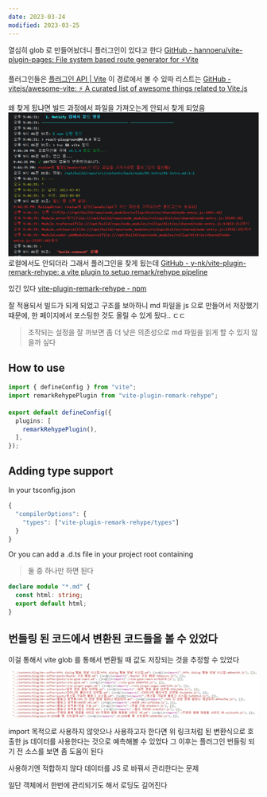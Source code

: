 ```yaml
---
date: 2023-03-24
modified: 2023-03-25
---
```

열심히 glob 로 만들어놨더니
플러그인이 있다고 한다
[GitHub - hannoeru/vite-plugin-pages: File system based route generator for ⚡️Vite](https://github.com/hannoeru/vite-plugin-pages)

플러그인들은 [플러그인 API | Vite](https://vitejs-kr.github.io/guide/api-plugin.html)
이 경로에서 볼 수 있따
리스트는
[GitHub - vitejs/awesome-vite: ⚡️ A curated list of awesome things related to Vite.js](https://github.com/vitejs/awesome-vite#plugins)

왜 찾게 됬냐면 빌드 과정에서 파일을 가져오는게 안되서 찾게 되었음
![](file/vite-plugin-pages.png)
로컬에서도 안되더라
그래서 플러그인을 찾게 됬는데
[GitHub - y-nk/vite-plugin-remark-rehype: a vite plugin to setup remark/rehype pipeline](https://github.com/y-nk/vite-plugin-remark-rehype)

있긴 있다
[vite-plugin-remark-rehype - npm](https://www.npmjs.com/package/vite-plugin-remark-rehype)

잘 적용되서 빌드가 되게 되었고
구조를 보아하니 md 파일을 js 으로 만들어서 저장했기 때문에, 한 페이지에서 포스팅한 것도 올릴 수 있게 됬다.. ㄷㄷ
> 조작되는 설정을 잘 까보면 좀 더 낮은 의존성으로 md 파일을 읽게 할 수 있지 않을까 싶다

## How to use

```ts
import { defineConfig } from "vite";
import remarkRehypePlugin from "vite-plugin-remark-rehype";

export default defineConfig({
  plugins: [
    remarkRehypePlugin(),
  ],
});

```

## Adding type support

In your tsconfig.json

```ts
{
  "compilerOptions": {
    "types": ["vite-plugin-remark-rehype/types"]
  }
}

```

Or you can add a .d.ts file in your project root containing
> 둘 중 하나만 하면 된다

```ts
declare module "*.md" {
  const html: string;
  export default html;
}
```

## 번들링 된 코드에서 변환된 코드들을 볼 수 있었다

이걸 통해서 vite glob 를 통해서 변환될 때 값도 저장되는 것을 추정할 수 있었다

![](file/vite-plugin-pages-2.png)

import 목적으로 사용하지 않앗으나
사용하고자 한다면 위 링크처럼 된 변환식으로 호출한 js 데이터를 사용한다는 것으로 예측해볼 수 있었다
그 이후는 플러그인 번들링 되기 전 소스를 보면 좀 도움이 된다

사용하기엔 적합하지 않다
데이터를 JS 로 바꿔서 관리한다는 문제

일단 객체에서 한번에 관리되기도 해서 로딩도 길어진다
